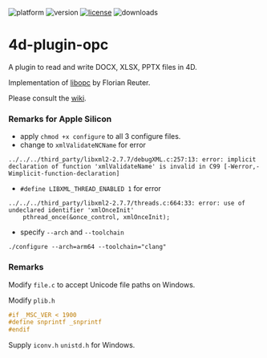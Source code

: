 ![platform](https://img.shields.io/static/v1?label=platform&message=mac-intel%20|%20mac-arm%20|%20win-32%20|%20win-64&color=blue)
![version](https://img.shields.io/badge/version-17%2B-3E8B93)
[![license](https://img.shields.io/github/license/miyako/4d-plugin-opc)](LICENSE)
![downloads](https://img.shields.io/github/downloads/miyako/4d-plugin-opc/total)

4d-plugin-opc
=============
A plugin to read and write DOCX, XLSX, PPTX files in 4D.

Implementation of [libopc](https://github.com/miyako/libopc) by Florian Reuter.

Please consult the [wiki](https://github.com/miyako/4d-plugin-opc/wiki).

### Remarks for Apple Silicon

* apply `chmod +x configure` to all 3 configure files.
* change to `xmlValidateNCName` for error

```
../../../third_party/libxml2-2.7.7/debugXML.c:257:13: error: implicit declaration of function 'xmlValidateName' is invalid in C99 [-Werror,-Wimplicit-function-declaration]
```

* `#define LIBXML_THREAD_ENABLED 1` for error

```
../../../third_party/libxml2-2.7.7/threads.c:664:33: error: use of undeclared identifier 'xmlOnceInit'
    pthread_once(&once_control, xmlOnceInit);
```

* specify `--arch` and `--toolchain`

```
./configure --arch=arm64 --toolchain="clang" 
```

### Remarks

Modify ``file.c`` to accept Unicode file paths on Windows.  

Modify ``plib.h``

```c
#if _MSC_VER < 1900 
#define snprintf _snprintf
#endif
```

Supply ``iconv.h`` ``unistd.h`` for Windows.  
